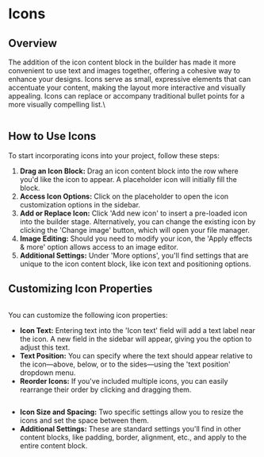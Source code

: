 # Icons

## Overview

The addition of the icon content block in the builder has made it more convenient to use text and images together, offering a cohesive way to enhance your designs. Icons serve as small, expressive elements that can accentuate your content, making the layout more interactive and visually appealing. Icons can replace or accompany traditional bullet points for a more visually compelling list.\


<figure><img src="https://lh7-eu.googleusercontent.com/frFFQ9n73CW6TKpYJbiwu3ORkgRzcIzBcrxvSjMRj-l61U42SORuciW6g99ilaLr__qJ6NIVYi3Z55sHu5J_902_T4CcSQauyNiEF_rpQAtYo0WxXoEYV4Uw_H2tEg2bDGlOq4fNVwpydNUZnn1RmZg" alt=""><figcaption></figcaption></figure>

## How to Use Icons

To start incorporating icons into your project, follow these steps:

1. **Drag an Icon Block:** Drag an icon content block into the row where you'd like the icon to appear. A placeholder icon will initially fill the block.
2. **Access Icon Options:** Click on the placeholder to open the icon customization options in the sidebar.
3. **Add or Replace Icon:** Click 'Add new icon' to insert a pre-loaded icon into the builder stage. Alternatively, you can change the existing icon by clicking the 'Change image' button, which will open your file manager.
4. **Image Editing:** Should you need to modify your icon, the 'Apply effects & more' option allows access to an image editor.
5. **Additional Settings:** Under 'More options', you'll find settings that are unique to the icon content block, like icon text and positioning options.

## Customizing Icon Properties

<figure><img src="https://lh7-eu.googleusercontent.com/hsd2mKfaJRobufxdXkHqH32sHRpgQLbAgZRt7YjU9hivfp4wkSSECF1thL1zmFCA6yejRowTzr7zzJI3bZNRvZQA28wI5sk0J_UjN2vG4Ufg8SoAUvKitbBQhtPrCeDxm6JBYVgB8-qOH4yKU79LpzM" alt=""><figcaption></figcaption></figure>

You can customize the following icon properties:

* **Icon Text:** Entering text into the 'Icon text' field will add a text label near the icon. A new field in the sidebar will appear, giving you the option to adjust this text.
* **Text Position:** You can specify where the text should appear relative to the icon—above, below, or to the sides—using the 'text position' dropdown menu.
* **Reorder Icons:** If you've included multiple icons, you can easily rearrange their order by clicking and dragging them.

<figure><img src="https://lh7-eu.googleusercontent.com/_JuDVOKEtdtEaYVdGR6fhQDL76BqNjtw5noEDewb83u1mNqpXkj1F0OO0m9ZbtHC4l8M_sCDe-PFNOZu0TBRAGt0N10aWPXyShZf2XJl5sGXb4IuVKrPkd91uRNlIjo9Med12ja9flS4bfYbPklHLAo" alt=""><figcaption></figcaption></figure>

* **Icon Size and Spacing:** Two specific settings allow you to resize the icons and set the space between them.
* **Additional Settings:** These are standard settings you'll find in other content blocks, like padding, border, alignment, etc., and apply to the entire content block.
